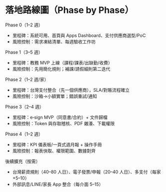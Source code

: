 # 落地路線圖（Phase by Phase）

Phase 0（1–2 週）
- 里程碑：系統可用、首頁與 Apps Dashboard、支付供應商選型/PoC
- 風險控制：需求凍結清單、每週驗收工作坊

Phase 1（3–5 週）
- 里程碑：教務 MVP 上線（課程/課表/出缺勤/收費）
- 風險控制：先用簡化規則；補課/請假細則第二迭代

Phase 2（1–2 週/家）
- 里程碑：台灣支付整合（先一個供應商），SLA/對賬流程確立
- 風險控制：沙箱→小額實單；錯誤重試/通知

Phase 3（2–4 週）
- 里程碑：e‑sign MVP（同意書/合約）+ 文件歸檔
- 風險控制：Token 與存取稽核、PDF 雜湊、下載權限

Phase 4（1–2 週）
- 里程碑：KPI 儀表板/一頁式週月報 + 操作手冊
- 風險控制：報表快取、權限範圍、數據對齊

後續擴充（按需）
- 台灣薪資規則（40–80 人日）、電子發票/申報（20–40 人日）、多支付（每家 +5–10）
- 外部訊息/LINE/家長 App 整合（每介面 5–15）
